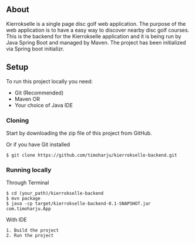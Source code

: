 ## About

Kierrokselle is a single page disc golf web application. The purpose of the web application is to have a easy way to discover nearby disc golf courses.
This is the backend for the Kierrokselle application and it is being run by Java Spring Boot and managed by Maven. The project has been initialized via Spring boot initializr. 

## Setup

To run this project locally you need:

* Git (Recommended)
* Maven OR
* Your choice of Java IDE

### Cloning

Start by downloading the zip file of this project from GitHub.

Or if you have Git installed

```
$ git clone https://github.com/timoharju/kierrokselle-backend.git
```

### Running locally

Through Terminal
```
$ cd (your_path)/kierrokselle-backend
$ mvn package
$ java -cp target/kierrokselle-backend-0.1-SNAPSHOT.jar com.timoharju.App
```
With IDE
```
1. Build the project 
2. Run the project
```
